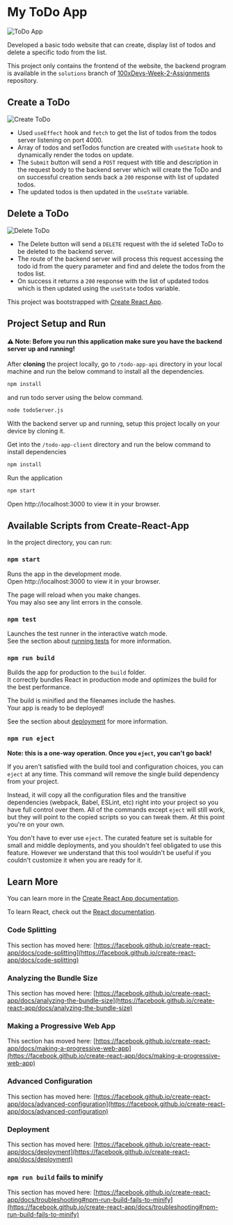 # My ToDo App

![ToDo App](./screenshots/image.png)

Developed a basic todo website that can create, display list of todos and delete a specific todo from the list.

This project only contains the frontend of the website, the backend program is available in the `solutions` branch of [100xDevs-Week-2-Assignments](https://github.com/Tejas-Bangera/100xDevs-Week-2-Assignments/blob/solutions/02-nodejs/todoServer.js) repository.

## Create a ToDo

![Create ToDo](./screenshots/Create-ToDo.gif)

- Used `useEffect` hook and `fetch` to get the list of todos from the todos server listening on port 4000.
- Array of todos and setTodos function are created with `useState` hook to dynamically render the todos on update.
- The `Submit` button will send a `POST` request with title and description in the request body to the backend server which will create the ToDo and on successful creation sends back a `200` response with list of updated todos.
- The updated todos is then updated in the `useState` variable.

## Delete a ToDo

![Delete ToDo](./screenshots/Delete-ToDo.gif)

- The Delete button will send a `DELETE` request with the id seleted ToDo to be deleted to the backend server.
- The route of the backend server will process this request accessing the todo id from the query parameter and find and delete the todos from the todos list.
- On success it returns a `200` response with the list of updated todos which is then updated using the `useState` todos variable.

This project was bootstrapped with [Create React App](https://github.com/facebook/create-react-app).

## Project Setup and Run

#### :warning: Note: Before you run this application make sure you have the backend server up and running!

After **cloning** the project locally, go to `/todo-app-api` directory in your local machine and run the below command to install all the dependencies.

```bash
npm install
```

and run todo server using the below command.

```bash
node todoServer.js
```

With the backend server up and running, setup this project locally on your device by cloning it.

Get into the `/todo-app-client` directory and run the below command to install dependencies

```bash
npm install
```

Run the application

```bash
npm start
```

Open http://localhost:3000 to view it in your browser.

## Available Scripts from Create-React-App

In the project directory, you can run:

### `npm start`

Runs the app in the development mode.\
Open http://localhost:3000 to view it in your browser.

The page will reload when you make changes.\
You may also see any lint errors in the console.

### `npm test`

Launches the test runner in the interactive watch mode.\
See the section about [running tests](https://facebook.github.io/create-react-app/docs/running-tests) for more information.

### `npm run build`

Builds the app for production to the `build` folder.\
It correctly bundles React in production mode and optimizes the build for the best performance.

The build is minified and the filenames include the hashes.\
Your app is ready to be deployed!

See the section about [deployment](https://facebook.github.io/create-react-app/docs/deployment) for more information.

### `npm run eject`

**Note: this is a one-way operation. Once you `eject`, you can't go back!**

If you aren't satisfied with the build tool and configuration choices, you can `eject` at any time. This command will remove the single build dependency from your project.

Instead, it will copy all the configuration files and the transitive dependencies (webpack, Babel, ESLint, etc) right into your project so you have full control over them. All of the commands except `eject` will still work, but they will point to the copied scripts so you can tweak them. At this point you're on your own.

You don't have to ever use `eject`. The curated feature set is suitable for small and middle deployments, and you shouldn't feel obligated to use this feature. However we understand that this tool wouldn't be useful if you couldn't customize it when you are ready for it.

## Learn More

You can learn more in the [Create React App documentation](https://facebook.github.io/create-react-app/docs/getting-started).

To learn React, check out the [React documentation](https://reactjs.org/).

### Code Splitting

This section has moved here: [https://facebook.github.io/create-react-app/docs/code-splitting](https://facebook.github.io/create-react-app/docs/code-splitting)

### Analyzing the Bundle Size

This section has moved here: [https://facebook.github.io/create-react-app/docs/analyzing-the-bundle-size](https://facebook.github.io/create-react-app/docs/analyzing-the-bundle-size)

### Making a Progressive Web App

This section has moved here: [https://facebook.github.io/create-react-app/docs/making-a-progressive-web-app](https://facebook.github.io/create-react-app/docs/making-a-progressive-web-app)

### Advanced Configuration

This section has moved here: [https://facebook.github.io/create-react-app/docs/advanced-configuration](https://facebook.github.io/create-react-app/docs/advanced-configuration)

### Deployment

This section has moved here: [https://facebook.github.io/create-react-app/docs/deployment](https://facebook.github.io/create-react-app/docs/deployment)

### `npm run build` fails to minify

This section has moved here: [https://facebook.github.io/create-react-app/docs/troubleshooting#npm-run-build-fails-to-minify](https://facebook.github.io/create-react-app/docs/troubleshooting#npm-run-build-fails-to-minify)
